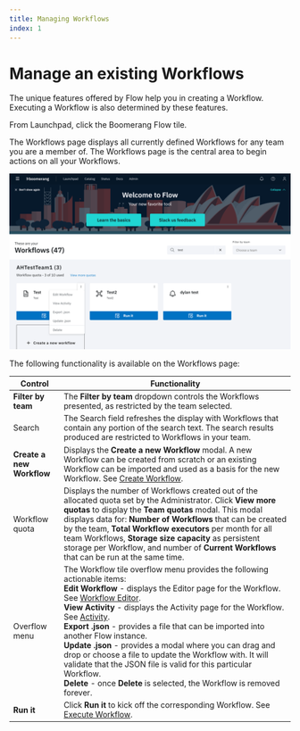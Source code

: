 ```yaml
---
title: Managing Workflows
index: 1
---
```


# Manage an existing Workflows

The unique features offered by Flow help you in creating a Workflow. Executing a Workflow is also determined by these features.

From Launchpad, click the Boomerang Flow tile.

The Workflows page displays all currently defined Workflows for any team you are a member of. The Workflows page is the central area to begin actions on all your Workflows.

![Workflows Page](./assets/Workflow-tile-dropdown.png)

The following functionality is available on the Workflows page:

| Control                   | Functionality                                                                                                                                                                                                                                                                                                                                                                                                                                                                                                                                                                                                                                                             |
| ------------------------- | ------------------------------------------------------------------------------------------------------------------------------------------------------------------------------------------------------------------------------------------------------------------------------------------------------------------------------------------------------------------------------------------------------------------------------------------------------------------------------------------------------------------------------------------------------------------------------------------------------------------------------------------------------------------------- |
| **Filter by team**        | The **Filter by team** dropdown controls the Workflows presented, as restricted by the team selected.                                                                                                                                                                                                                                                                                                                                                                                                                                                                                                                                                                     |
| Search                    | The Search field refreshes the display with Workflows that contain any portion of the search text. The search results produced are restricted to Workflows in your team.                                                                                                                                                                                                                                                                                                                                                                                                                                                                                                  |
| **Create a new Workflow** | Displays the **Create a new Workflow** modal. A new Workflow can be created from scratch or an existing Workflow can be imported and used as a basis for the new Workflow. See [Create Workflow](docs/useboomerang.io/how-to-guide/create-workflow).                                                                                                                                                                                                                                                                                                                                                                                                                                                                 |
| Workflow quota            | Displays the number of Workflows created out of the allocated quota set by the Administrator. Click **View more quotas** to display the **Team quotas** modal. This modal displays data for: **Number of Workflows** that can be created by the team, **Total Workflow executors** per month for all team Workflows, **Storage size capacity** as persistent storage per Workflow, and number of **Current Workflows** that can be run at the same time.                                                                                                                                                                                                                  |
| Overflow menu             | The Workflow tile overflow menu provides the following actionable items: <br>**Edit Workflow** - displays the Editor page for the Workflow. See [Workflow Editor](docs/useboomerang.io/how-to-guide/workflow-editor).<br>**View Activity** - displays the Activity page for the Workflow. See [Activity](docs/useboomerang.io/getting-to-know/activity). <br>**Export .json** - provides a file that can be imported into another Flow instance.<br>**Update .json** - provides a modal where you can drag and drop or choose a file to update the Workflow with. It will validate that the JSON file is valid for this particular Workflow.<br> **Delete** - once **Delete** is selected, the Workflow is removed forever. |
| **Run it**                | Click **Run it** to kick off the corresponding Workflow. See [Execute Workflow](docs/useboomerang.io/how-to-guide/execute-workflow).                                                                                                                                                                                                                                                                                                                                                                                                                                                                                                                                                                                     |
